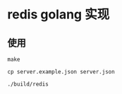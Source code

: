 # redis golang 实现
## 使用
```
make
```

```
cp server.example.json server.json
```

```
./build/redis
```